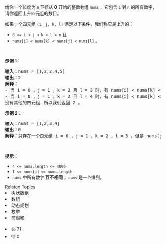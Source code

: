 <p>给你一个长度为 <code>n</code>&nbsp;下标从 <strong>0</strong>&nbsp;开始的整数数组&nbsp;<code>nums</code>&nbsp;，它包含&nbsp;<code>1</code>&nbsp;到&nbsp;<code>n</code>&nbsp;的所有数字，请你返回上升四元组的数目。</p>

<p>如果一个四元组&nbsp;<code>(i, j, k, l)</code>&nbsp;满足以下条件，我们称它是上升的：</p>

<ul> 
 <li><code>0 &lt;= i &lt; j &lt; k &lt; l &lt; n</code>&nbsp;且</li> 
 <li><code>nums[i] &lt; nums[k] &lt; nums[j] &lt; nums[l]</code>&nbsp;。</li> 
</ul>

<p>&nbsp;</p>

<p><strong>示例 1：</strong></p>

<pre><b>输入：</b>nums = [1,3,2,4,5]
<b>输出：</b>2
<b>解释：</b>
- 当 i = 0 ，j = 1 ，k = 2 且 l = 3 时，有 nums[i] &lt; nums[k] &lt; nums[j] &lt; nums[l] 。
- 当 i = 0 ，j = 1 ，k = 2 且 l = 4 时，有 nums[i] &lt; nums[k] &lt; nums[j] &lt; nums[l] 。
没有其他的四元组，所以我们返回 2 。
</pre>

<p><strong>示例 2：</strong></p>

<pre><b>输入：</b>nums = [1,2,3,4]
<b>输出：</b>0
<b>解释：</b>只存在一个四元组 i = 0 ，j = 1 ，k = 2 ，l = 3 ，但是 nums[j] &lt; nums[k] ，所以我们返回 0 。
</pre>

<p>&nbsp;</p>

<p><strong>提示：</strong></p>

<ul> 
 <li><code>4 &lt;= nums.length &lt;= 4000</code></li> 
 <li><code>1 &lt;= nums[i] &lt;= nums.length</code></li> 
 <li><code>nums</code>&nbsp;中所有数字 <strong>互不相同</strong>&nbsp;，<code>nums</code>&nbsp;是一个排列。</li> 
</ul>

<div><div>Related Topics</div><div><li>树状数组</li><li>数组</li><li>动态规划</li><li>枚举</li><li>前缀和</li></div></div><br><div><li>👍 71</li><li>👎 0</li></div>